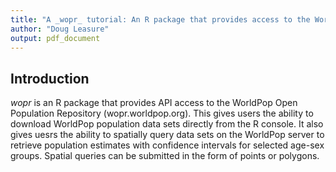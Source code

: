 ```yaml
---
title: "A _wopr_ tutorial: An R package that provides access to the WorldPop Open Population Repository"
author: "Doug Leasure"
output: pdf_document
---
```


## Introduction
 _wopr_ is an R package that provides API access to the WorldPop Open Population Repository (wopr.worldpop.org). This gives users the ability to download WorldPop population data sets directly from the R console. It also gives uesrs the ability to spatially query data sets on the WorldPop server to retrieve population estimates with confidence intervals for selected age-sex groups. Spatial queries can be submitted in the form of points or polygons. 
